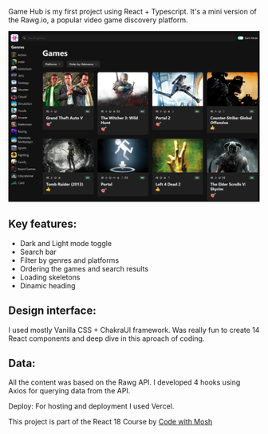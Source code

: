 Game Hub is my first project using React + Typescript.
It's a mini version of the Rawg.io, a popular video game discovery platform.

![Game Hub: React + Typescript](/src/assets/documentation/gamehub.png)

## Key features:

- Dark and Light mode toggle
- Search bar
- Filter by genres and platforms
- Ordering the games and search results
- Loading skeletons
- Dinamic heading

## Design interface:

I used mostly Vanilla CSS + ChakraUI framework.
Was really fun to create 14 React components and deep dive in this aproach of coding.

## Data:

All the content was based on the Rawg API.
I developed 4 hooks using Axios for querying data from the API.

Deploy:
For hosting and deployment I used Vercel.

This project is part of the React 18 Course by [Code with Mosh](https://codewithmosh.com/)
